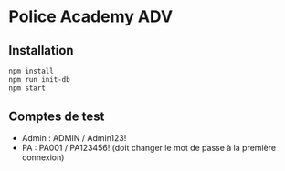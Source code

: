 # Police Academy ADV

## Installation

```bash
npm install
npm run init-db
npm start
```

## Comptes de test

- Admin : ADMIN / Admin123!
- PA : PA001 / PA123456! (doit changer le mot de passe à la première connexion)
